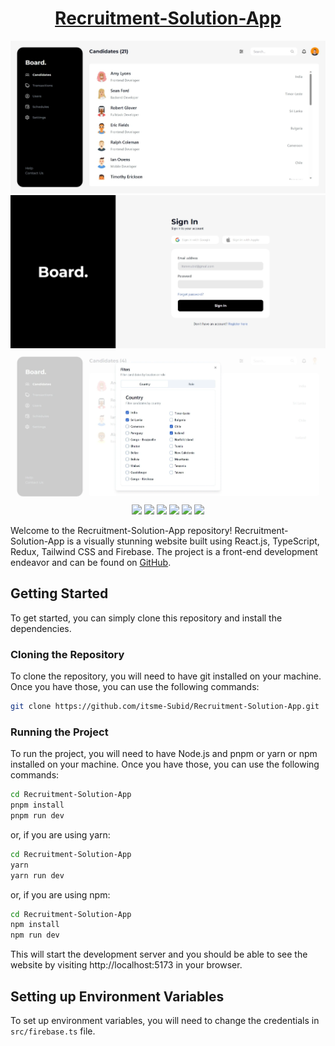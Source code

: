 <div align="center">

# [Recruitment-Solution-App](https://Recruitment-Solution-App-subid-das.vercel.app/)

![](https://raw.githubusercontent.com/itsme-Subid/recruitment-solution-app/main/public/img/preview_dashboard.webp)
![](https://raw.githubusercontent.com/itsme-Subid/recruitment-solution-app/main/public/img/preview_signin.webp)
![](https://raw.githubusercontent.com/itsme-Subid/recruitment-solution-app/main/public/img/preview_filter.webp)
![](https://img.shields.io/github/languages/top/itsme-Subid/Recruitment-Solution-App?style=for-the-badge)
![](https://img.shields.io/github/languages/count/itsme-Subid/Recruitment-Solution-App?style=for-the-badge)
![](https://img.shields.io/github/languages/code-size/itsme-Subid/Recruitment-Solution-App?style=for-the-badge)
![](https://img.shields.io/github/repo-size/itsme-Subid/Recruitment-Solution-App?style=for-the-badge)
![](https://img.shields.io/github/last-commit/itsme-Subid/Recruitment-Solution-App?style=for-the-badge)
![](https://img.shields.io/github/commit-activity/w/itsme-Subid/Recruitment-Solution-App?style=for-the-badge)

</div>

Welcome to the Recruitment-Solution-App repository! Recruitment-Solution-App is a visually stunning website built using React.js, TypeScript, Redux, Tailwind CSS and Firebase. The project is a front-end development endeavor and can be found on [GitHub](https://github.com/itsme-Subid/Recruitment-Solution-App).

## Getting Started

To get started, you can simply clone this repository and install the dependencies.

### Cloning the Repository

To clone the repository, you will need to have git installed on your machine. Once you have those, you can use the following commands:

```bash
git clone https://github.com/itsme-Subid/Recruitment-Solution-App.git
```

### Running the Project

To run the project, you will need to have Node.js and pnpm or yarn or npm installed on your machine. Once you have those, you can use the following commands:

```bash
cd Recruitment-Solution-App
pnpm install
pnpm run dev
```

or, if you are using yarn:

```bash
cd Recruitment-Solution-App
yarn
yarn run dev
```

or, if you are using npm:

```bash
cd Recruitment-Solution-App
npm install
npm run dev
```

This will start the development server and you should be able to see the website by visiting http://localhost:5173 in your browser.

## Setting up Environment Variables

To set up environment variables, you will need to change the credentials in `src/firebase.ts` file.
